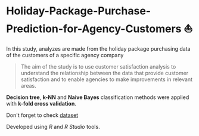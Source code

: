 # Holiday-Package-Purchase-Prediction-for-Agency-Customers ⛵
In this study, analyzes are made from the holiday package purchasing data of the customers of a specific agency company

>The aim of the study is to use customer satisfaction analysis to understand the relationship between the data that provide customer satisfaction and to enable agencies to make improvements in relevant areas. 

**Decision tree**, **k-NN** and **Naive Bayes** classification methods were applied with **k-fold cross validation**.

Don't forget to check [dataset](https://www.kaggle.com/code/yogidsba/travelpackageprediction-ensemble-techniques)

Developed using _R_ and _R Studio_ tools.
